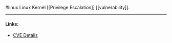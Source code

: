 #linux 
Linux Kernel [[Privilege Escalation]] [[vulnerability]].

---
#### Links:
- [CVE Details](https://www.cvedetails.com/cve/CVE-2021-33766/)
